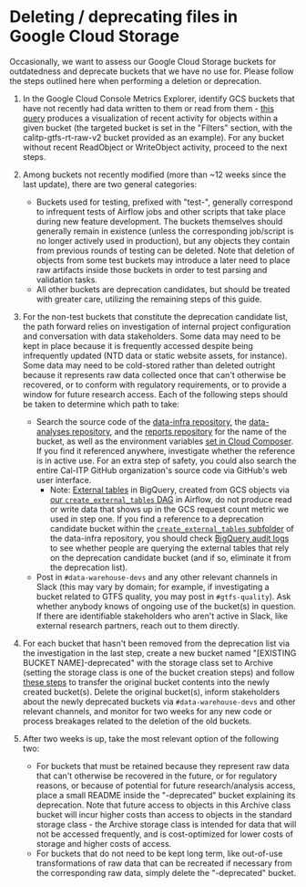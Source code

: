 # Deleting / deprecating files in Google Cloud Storage

Occasionally, we want to assess our Google Cloud Storage buckets for outdatedness and deprecate buckets that we have no use for. Please follow the steps outlined here when performing a deletion or deprecation.

1. In the Google Cloud Console Metrics Explorer, identify GCS buckets that have not recently had data written to them or read from them - [this query](https://console.cloud.google.com/monitoring/metrics-explorer;duration=P84D?pageState=%7B%22domainObjectDeprecationId%22:%22D20E3E2D-1786-4C36-988D-09C4EB19587E%22,%22title%22:%22Untitled%22,%22xyChart%22:%7B%22constantLines%22:%5B%5D,%22dataSets%22:%5B%7B%22plotType%22:%22LINE%22,%22targetAxis%22:%22Y1%22,%22timeSeriesFilter%22:%7B%22aggregations%22:%5B%7B%22crossSeriesReducer%22:%22REDUCE_SUM%22,%22groupByFields%22:%5B%22metric.label.%5C%22method%5C%22%22,%22resource.label.%5C%22bucket_name%5C%22%22%5D,%22perSeriesAligner%22:%22ALIGN_RATE%22%7D%5D,%22apiSource%22:%22DEFAULT_CLOUD%22,%22crossSeriesReducer%22:%22REDUCE_SUM%22,%22filter%22:%22metric.type%3D%5C%22storage.googleapis.com%2Fapi%2Frequest_count%5C%22%20resource.type%3D%5C%22gcs_bucket%5C%22%20resource.label.%5C%22bucket_name%5C%22%3D%5C%22calitp-gtfs-rt-raw-v2%5C%22%22,%22groupByFields%22:%5B%22metric.label.%5C%22method%5C%22%22,%22resource.label.%5C%22bucket_name%5C%22%22%5D,%22minAlignmentPeriod%22:%2260s%22,%22perSeriesAligner%22:%22ALIGN_RATE%22%7D%7D%5D,%22options%22:%7B%22mode%22:%22COLOR%22%7D,%22y1Axis%22:%7B%22label%22:%22%22,%22scale%22:%22LINEAR%22%7D%7D%7D&project=cal-itp-data-infra) produces a visualization of recent activity for objects within a given bucket (the targeted bucket is set in the "Filters" section, with the calitp-gtfs-rt-raw-v2 bucket provided as an example). For any bucket without recent ReadObject or WriteObject activity, proceed to the next steps.

2. Among buckets not recently modified (more than ~12 weeks since the last update), there are two general categories:
    * Buckets used for testing, prefixed with "test-", generally correspond to infrequent tests of Airflow jobs and other scripts that take place during new feature development. The buckets themselves should generally remain in existence (unless the corresponding job/script is no longer actively used in production), but any objects they contain from previous rounds of testing can be deleted. Note that deletion of objects from some test buckets may introduce a later need to place raw artifacts inside those buckets in order to test parsing and validation tasks.
    * All other buckets are deprecation candidates, but should be treated with greater care, utilizing the remaining steps of this guide.

3. For the non-test buckets that constitute the deprecation candidate list, the path forward relies on investigation of internal project configuration and conversation with data stakeholders. Some data may need to be kept in place because it is frequently accessed despite being infrequently updated (NTD data or static website assets, for instance). Some data may need to be cold-stored rather than deleted outright because it represents raw data collected once that can't otherwise be recovered, or to conform with regulatory requirements, or to provide a window for future research access. Each of the following steps should be taken to determine which path to take:
    * Search the source code of the [data-infra repository](https://github.com/cal-itp/data-infra), the [data-analyses repository](https://github.com/cal-itp/data-analyses), and the [reports repository](https://github.com/cal-itp/reports) for the name of the bucket, as well as the environment variables [set in Cloud Composer](https://console.cloud.google.com/composer/environments/detail/us-west2/calitp-airflow2-prod/variables?project=cal-itp-data-infra). If you find it referenced anywhere, investigate whether the reference is in active use. For an extra step of safety, you could also search the entire Cal-ITP GitHub organization's source code via GitHub's web user interface.
        * Note: [External tables](https://cloud.google.com/bigquery/docs/external-tables) in BigQuery, created from GCS objects via [our `create_external_tables` DAG](https://o1d2fa0877cf3fb10p-tp.appspot.com/dags/create_external_tables/grid) in Airflow, do not produce read or write data that shows up in the GCS request count metric we used in step one. If you find a reference to a deprecation candidate bucket within the [`create_external_tables` subfolder](https://github.com/cal-itp/data-infra/tree/main/airflow/dags/create_external_tables) of the data-infra repository, you should check [BigQuery audit logs](https://cloud.google.com/bigquery/docs/reference/auditlogs/#data_access_data_access) to see whether people are querying the external tables that rely on the deprecation candidate bucket (and if so, eliminate it from the deprecation list).
    * Post in `#data-warehouse-devs` and any other relevant channels in Slack (this may vary by domain; for example, if investigating a bucket related to GTFS quality, you may post in `#gtfs-quality`). Ask whether anybody knows of ongoing use of the bucket(s) in question. If there are identifiable stakeholders who aren't active in Slack, like external research partners, reach out to them directly.

4. For each bucket that hasn't been removed from the deprecation list via the investigation in the last step, create a new bucket named "[EXISTING BUCKET NAME]-deprecated" with the storage class set to Archive (setting the storage class is one of the bucket creation steps) and follow [these steps](https://cloud.google.com/storage/docs/moving-buckets#permissions-console) to transfer the original bucket contents into the newly created bucket(s). Delete the original bucket(s), inform stakeholders about the newly deprecated buckets via `#data-warehouse-devs` and other relevant channels, and monitor for two weeks for any new code or process breakages related to the deletion of the old buckets.

5. After two weeks is up, take the most relevant option of the following two:
    * For buckets that must be retained because they represent raw data that can't otherwise be recovered in the future, or for regulatory reasons, or because of potential for future research/analysis access, place a small README inside the "-deprecated" bucket explaining its deprecation. Note that future access to objects in this Archive class bucket will incur higher costs than access to objects in the standard storage class - the Archive storage class is intended for data that will not be accessed frequently, and is cost-optimized for lower costs of storage and higher costs of access.
    * For buckets that do not need to be kept long term, like out-of-use transformations of raw data that can be recreated if necessary from the corresponding raw data, simply delete the "-deprecated" bucket.
